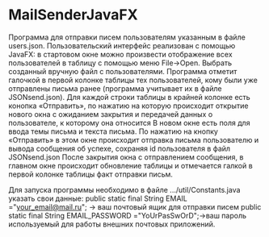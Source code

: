# MailSenderJavaFX
Программа для отправки писем пользователям указанным в файле users.json.
Пользовательский интерфейс реализован с помощью JavaFX: в стартовом окне можно произвести отображение всех пользователей в таблицу с помощью меню File->Open.
Выбрать созданный вручную файл с пользователями. Программа отметит галочкой в первой колонке таблицы тех пользователей, кому были уже отправлены письма ранее (программа учитывает их в файле JSONsend.json).
Для каждой строки таблицы в крайней колонке есть конопка «Отправить», по нажатию на которую происходит открытие нового окна с ожиданием закрытия и передачей данных о пользователе, к которому она относится
В новом окне есть поля для ввода темы письма и текста письма. По нажатию на кнопку «Отправить» в этом окне происходит отправка письма пользователю и вывода сообщения об успехе, сохраняя id пользователя в файл JSONsend.json 
После закрытия окна с отправлением сообщения, в главном окне происходит обновление таблицы и отмечается галкой в первой колонке таблицы факт отправки письм. 

Для запуска программы необходимо в файле .../util/Constants.java указать свои данные:
public static final String EMAIL ="your_email@mail.ru"; -> ваш почтовый ящик для отправки писем
public static final String EMAIL_PASSWORD ="YoUrPasSwOrD";->ваш пароль используемый для работы внешних почтовых приложений. 
